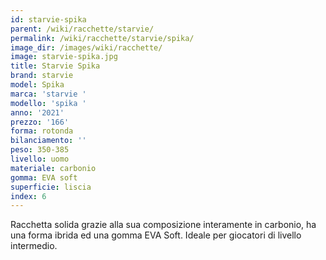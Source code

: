 ```yaml
---
id: starvie-spika
parent: /wiki/racchette/starvie/
permalink: /wiki/racchette/starvie/spika/
image_dir: /images/wiki/racchette/
image: starvie-spika.jpg
title: Starvie Spika
brand: starvie
model: Spika
marca: 'starvie '
modello: 'spika '
anno: '2021'
prezzo: '166'
forma: rotonda
bilanciamento: ''
peso: 350-385
livello: uomo
materiale: carbonio
gomma: EVA soft
superficie: liscia
index: 6
---
```

Racchetta solida grazie alla sua composizione interamente in carbonio, ha una forma ibrida ed una gomma EVA Soft. Ideale per giocatori di livello intermedio.